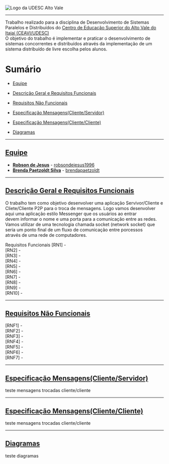 <!-- Visualizador online: https://stackedit.io/ -->
 ![Logo da UDESC Alto Vale](http://www1.udesc.br/imagens/id_submenu/2019/marca_alto_vale_horizontal_assinatura_rgb_01.jpg)

---


Trabalho realizado para a disciplina de Desenvolvimento de Sistemas Paralelos e Distribuídos do [Centro de Educação Superior do Alto Vale do Itajaí (CEAVI/UDESC)](https://www.udesc.br/ceavi)<br>O objetivo do trabalho é implementar e praticar o desenvolvimento de sistemas concorrentes e distribuídos através da implementação de um sistema distribuído de livre escolha pelos alunos.



# Sumário 
* [Equipe](#equipe)

* [Descrição Geral e Requisitos Funcionais](#descricao)

* [Requisitos Não Funcionais](#requisitosNaoFuncionais)

* [Especificação Mensagens(Cliente/Servidor)](#Especificacaodefinicao)

* [Especificação Mensagens(Cliente/Cliente)](#EspecificacaoPreliminar)

* [Diagramas](#diagramas)


---

## [Equipe](#equipe)
 - [**Robson de Jesus**](mailto:robson.jesus@edu.udesc.br) - [robsondejesus1996](https://github.com/robsondejesus1996)
 - [**Brenda Paetzoldt Silva**](mailto:brenda.bps@edu.udesc.br) - [brendapaetzoldt](https://github.com/brendapaetzoldt)


---

## [Descrição Geral e Requisitos Funcionais](#descricao)


O trabalho tem como objetivo desenvolver uma aplicação Servivor/Cliente e Cliete/Cliente P2P para o troca de mensagens. Logo vamos desenvolver aqui uma aplicação estilo Messenger que os usuários ao entrar<br>
devem informar o nome e uma porta para a comunicação entre as redes. Vamos utilizar de uma tecnologia chamada socket (network socket) que seria um ponto final de um fluxo de comunicação entre porcessos<br>
através de uma rede de computadores.
<br>

Requisitos Funcionais
[RN1] - <br>
[RN2] - <br>
[RN3] - <br>
[RN4] - <br>
[RN5] - <br>
[RN6] - <br>
[RN7] - <br>
[RN8] - <br>
[RN9] - <br>
[RN10] - <br>

---

## [Requisitos Não Funcionais](##requisitosNaoFuncionais)

[RNF1] - <br>
[RNF2] - <br>
[RNF3] - <br>
[RNF4] - <br>
[RNF5] - <br>
[RNF6] - <br>
[RNF7] - <br>

---
## [Especificação Mensagens(Cliente/Servidor)](#Especificacaodefinicao)

teste mensagens trocadas cliente/cliente

---


## [Especificação Mensagens(Cliente/Cliente)](#EspecificacaoPreliminar)

teste mensagens trocadas cliente/cliente

---

## [Diagramas](#diagramas)

teste diagramas<br>
